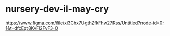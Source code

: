 # nursery-dev-il-may-cry

https://www.figma.com/file/xi3Chx7UgthZfkFhw27Rss/Untitled?node-id=0-1&t=dfcEqt8KvFl2FvF3-0
